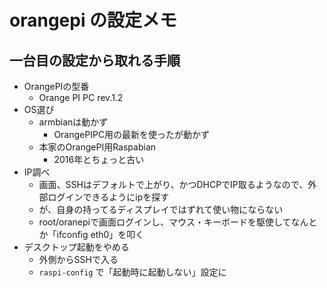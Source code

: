 # orangepi の設定メモ

## 一台目の設定から取れる手順

- OrangePIの型番
  - Orange PI PC rev.1.2
- OS選び
  - armbianは動かず
    - OrangePIPC用の最新を使ったが動かず
  - 本家のOrangePI用Raspabian
    - 2016年とちょっと古い
- IP調べ
  - 画面、SSHはデフォルトで上がり、かつDHCPでIP取るようなので、外部ログインできるようにipを探す
  - が、自身の持ってるディスプレイではずれて使い物にならない
  - root/oranepiで画面ログインし、マウス・キーボードを駆使してなんとか「ifconfig eth0」を叩く
- デスクトップ起動をやめる
  - 外側からSSHで入る
  - `raspi-config` で「起動時に起動しない」設定に
